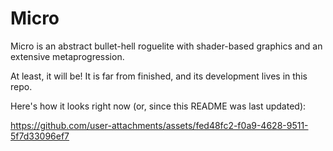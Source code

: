 # Micro

Micro is an abstract bullet-hell roguelite with shader-based graphics and an extensive metaprogression.

At least, it will be! It is far from finished, and its development lives in this repo.

Here's how it looks right now (or, since this README was last updated):

https://github.com/user-attachments/assets/fed48fc2-f0a9-4628-9511-5f7d33096ef7
